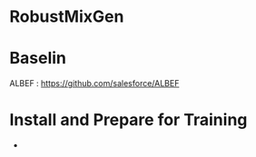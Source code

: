# RobustMixGen

# Baselin 
ALBEF : https://github.com/salesforce/ALBEF

# Install and Prepare for Training 
-
